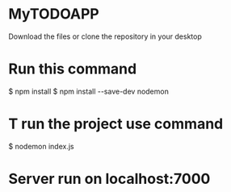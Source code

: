 # MyTODOAPP

Download the files or clone the repository in your desktop

# Run this command 
$ npm install
$ npm install --save-dev nodemon
# T run the project use command
$ nodemon index.js
# Server run on localhost:7000



